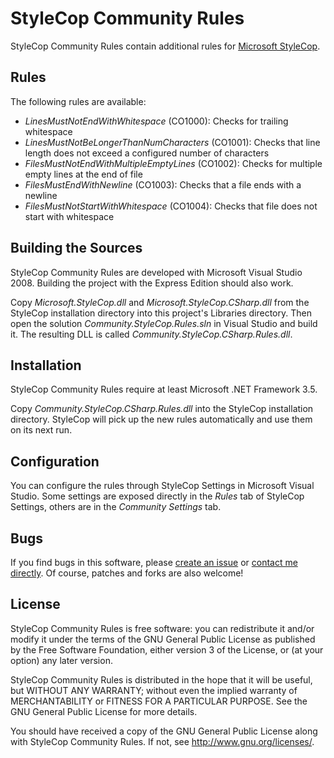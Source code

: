 StyleCop Community Rules
========================

StyleCop Community Rules contain additional rules for [Microsoft StyleCop](http://code.msdn.microsoft.com/sourceanalysis).

Rules
-----

The following rules are available:

* _LinesMustNotEndWithWhitespace_ (CO1000): Checks for trailing whitespace
* _LinesMustNotBeLongerThanNumCharacters_ (CO1001): Checks that line length does not exceed a configured number of characters
* _FilesMustNotEndWithMultipleEmptyLines_ (CO1002): Checks for multiple empty lines at the end of file
* _FilesMustEndWithNewline_ (CO1003): Checks that a file ends with a newline
* _FilesMustNotStartWithWhitespace_ (CO1004): Checks that file does not start with whitespace

Building the Sources
--------------------

StyleCop Community Rules are developed with Microsoft Visual Studio 2008. Building the project with the Express Edition should also work.

Copy _Microsoft.StyleCop.dll_ and _Microsoft.StyleCop.CSharp.dll_ from the StyleCop installation directory into this project's Libraries directory. Then open the solution _Community.StyleCop.Rules.sln_ in Visual Studio and build it. The resulting DLL is called _Community.StyleCop.CSharp.Rules.dll_.

Installation
------------

StyleCop Community Rules require at least Microsoft .NET Framework 3.5.

Copy _Community.StyleCop.CSharp.Rules.dll_ into the StyleCop installation directory. StyleCop will pick up the new rules automatically and use them on its next run.

Configuration
-------------

You can configure the rules through StyleCop Settings in Microsoft Visual Studio. Some settings are exposed directly in the _Rules_ tab of StyleCop Settings, others are in the _Community Settings_ tab.

Bugs
----

If you find bugs in this software, please [create an issue](http://github.com/schlotter/Community.StyleCop.Rules/issues) or [contact me directly](again@gmx.de). Of course, patches and forks are also welcome!

License
-------

StyleCop Community Rules is free software: you can redistribute it and/or modify it under the terms of the GNU General Public License as published by the Free Software Foundation, either version 3 of the License, or (at your option) any later version.

StyleCop Community Rules is distributed in the hope that it will be useful, but WITHOUT ANY WARRANTY; without even the implied warranty of MERCHANTABILITY or FITNESS FOR A PARTICULAR PURPOSE. See the GNU General Public License for more details.

You should have received a copy of the GNU General Public License along with StyleCop Community Rules. If not, see <http://www.gnu.org/licenses/>.
